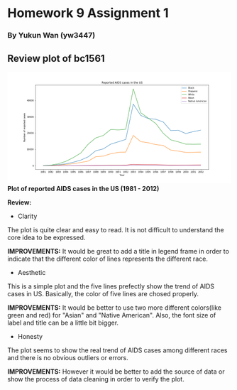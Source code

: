 # Homework 9 Assignment 1
### By Yukun Wan (yw3447)

## Review plot of bc1561

![Alt text](hiv_race.png)
**Plot of reported AIDS cases in the US (1981 - 2012)**

**Review:**

- Clarity

The plot is quite clear and easy to read. It is not difficult to understand the core idea to be expressed.

**IMPROVEMENTS:**
It would be great to add a title in legend frame in order to indicate that the different color of lines represents the different race.


- Aesthetic

This is a simple plot and the five lines prefectly show the trend of AIDS cases in US. Basically, the color of five lines are chosed properly.

**IMPROVEMENTS:**
It would be better to use two more different colors(like green and red) for "Asian" and "Native American". Also, the font size of label and title can be a little bit bigger.

- Honesty

The plot seems to show the real trend of AIDS cases among different races and there is no obvious outliers or errors.

**IMPROVEMENTS:**
However it would be better to add the source of data or show the process of data cleaning in order to verify the plot.

